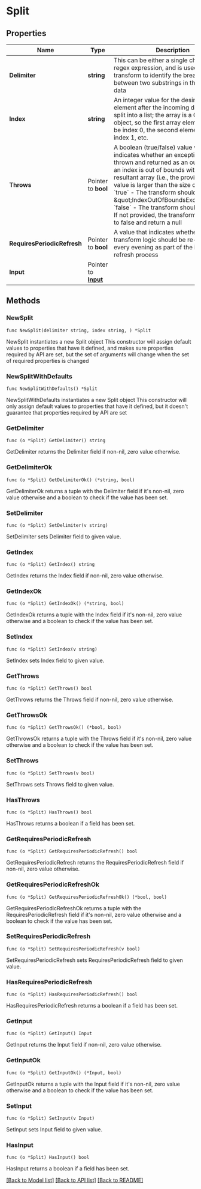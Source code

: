 # Split

## Properties

Name | Type | Description | Notes
------------ | ------------- | ------------- | -------------
**Delimiter** | **string** | This can be either a single character or a regex expression, and is used by the transform to identify the break point between two substrings in the incoming data | 
**Index** | **string** | An integer value for the desired array element after the incoming data has been split into a list; the array is a 0-based object, so the first array element would be index 0, the second element would be index 1, etc. | 
**Throws** | Pointer to **bool** | A boolean (true/false) value which indicates whether an exception should be thrown and returned as an output when an index is out of bounds with the resultant array (i.e., the provided index value is larger than the size of the array)   &#x60;true&#x60; - The transform should return \&quot;IndexOutOfBoundsException\&quot;   &#x60;false&#x60; - The transform should return null   If not provided, the transform will default to false and return a null  | [optional] 
**RequiresPeriodicRefresh** | Pointer to **bool** | A value that indicates whether the transform logic should be re-evaluated every evening as part of the identity refresh process | [optional] [default to false]
**Input** | Pointer to [**Input**](Input.md) |  | [optional] 

## Methods

### NewSplit

`func NewSplit(delimiter string, index string, ) *Split`

NewSplit instantiates a new Split object
This constructor will assign default values to properties that have it defined,
and makes sure properties required by API are set, but the set of arguments
will change when the set of required properties is changed

### NewSplitWithDefaults

`func NewSplitWithDefaults() *Split`

NewSplitWithDefaults instantiates a new Split object
This constructor will only assign default values to properties that have it defined,
but it doesn't guarantee that properties required by API are set

### GetDelimiter

`func (o *Split) GetDelimiter() string`

GetDelimiter returns the Delimiter field if non-nil, zero value otherwise.

### GetDelimiterOk

`func (o *Split) GetDelimiterOk() (*string, bool)`

GetDelimiterOk returns a tuple with the Delimiter field if it's non-nil, zero value otherwise
and a boolean to check if the value has been set.

### SetDelimiter

`func (o *Split) SetDelimiter(v string)`

SetDelimiter sets Delimiter field to given value.


### GetIndex

`func (o *Split) GetIndex() string`

GetIndex returns the Index field if non-nil, zero value otherwise.

### GetIndexOk

`func (o *Split) GetIndexOk() (*string, bool)`

GetIndexOk returns a tuple with the Index field if it's non-nil, zero value otherwise
and a boolean to check if the value has been set.

### SetIndex

`func (o *Split) SetIndex(v string)`

SetIndex sets Index field to given value.


### GetThrows

`func (o *Split) GetThrows() bool`

GetThrows returns the Throws field if non-nil, zero value otherwise.

### GetThrowsOk

`func (o *Split) GetThrowsOk() (*bool, bool)`

GetThrowsOk returns a tuple with the Throws field if it's non-nil, zero value otherwise
and a boolean to check if the value has been set.

### SetThrows

`func (o *Split) SetThrows(v bool)`

SetThrows sets Throws field to given value.

### HasThrows

`func (o *Split) HasThrows() bool`

HasThrows returns a boolean if a field has been set.

### GetRequiresPeriodicRefresh

`func (o *Split) GetRequiresPeriodicRefresh() bool`

GetRequiresPeriodicRefresh returns the RequiresPeriodicRefresh field if non-nil, zero value otherwise.

### GetRequiresPeriodicRefreshOk

`func (o *Split) GetRequiresPeriodicRefreshOk() (*bool, bool)`

GetRequiresPeriodicRefreshOk returns a tuple with the RequiresPeriodicRefresh field if it's non-nil, zero value otherwise
and a boolean to check if the value has been set.

### SetRequiresPeriodicRefresh

`func (o *Split) SetRequiresPeriodicRefresh(v bool)`

SetRequiresPeriodicRefresh sets RequiresPeriodicRefresh field to given value.

### HasRequiresPeriodicRefresh

`func (o *Split) HasRequiresPeriodicRefresh() bool`

HasRequiresPeriodicRefresh returns a boolean if a field has been set.

### GetInput

`func (o *Split) GetInput() Input`

GetInput returns the Input field if non-nil, zero value otherwise.

### GetInputOk

`func (o *Split) GetInputOk() (*Input, bool)`

GetInputOk returns a tuple with the Input field if it's non-nil, zero value otherwise
and a boolean to check if the value has been set.

### SetInput

`func (o *Split) SetInput(v Input)`

SetInput sets Input field to given value.

### HasInput

`func (o *Split) HasInput() bool`

HasInput returns a boolean if a field has been set.


[[Back to Model list]](../README.md#documentation-for-models) [[Back to API list]](../README.md#documentation-for-api-endpoints) [[Back to README]](../README.md)


